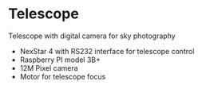 # Telescope
Telescope with digital camera for sky photography
* NexStar 4 with RS232 interface for telescope control
* Raspberry PI model 3B+ 
* 12M Pixel camera
* Motor for telescope focus
